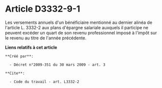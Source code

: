 # Article D3332-9-1

Les versements annuels d'un bénéficiaire mentionné au dernier alinéa de l'article L. 3332-2 aux plans d'épargne salariale
auxquels il participe ne peuvent excéder un quart de son revenu professionnel imposé à l'impôt sur le revenu au titre de
l'année précédente.

**Liens relatifs à cet article**

	**Créé par**:

	  - Décret n°2009-351 du 30 mars 2009 - art. 3

	**Cite**:

	  - Code du travail - art. L3332-2
